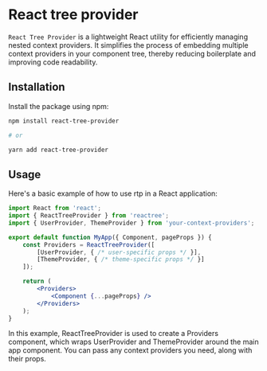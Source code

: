 # React tree provider

`React Tree Provider` is a lightweight React utility for efficiently managing nested context providers. It simplifies the process of embedding multiple context providers in your component tree, thereby reducing boilerplate and improving code readability.

## Installation

Install the package using npm:

```bash
npm install react-tree-provider

# or

yarn add react-tree-provider
```


## Usage

Here's a basic example of how to use rtp in a React application:

```jsx
import React from 'react';
import { ReactTreeProvider } from 'reactree';
import { UserProvider, ThemeProvider } from 'your-context-providers';

export default function MyApp({ Component, pageProps }) {
    const Providers = ReactTreeProvider([
        [UserProvider, { /* user-specific props */ }],
        [ThemeProvider, { /* theme-specific props */ }]
    ]);

    return (
        <Providers>
            <Component {...pageProps} />
        </Providers>
    );
}
```

In this example, ReactTreeProvider is used to create a Providers component, which wraps UserProvider and ThemeProvider around the main app component. You can pass any context providers you need, along with their props.


